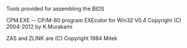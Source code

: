 Tools provided for assembling the BIOS

CPM.EXE -- CP/M-80 program EXEcutor for Win32 V0.4 Copyright (C) 2004-2012 by K.Murakami

ZAS and ZLINK are (C) Copyright 1984 Mitek
